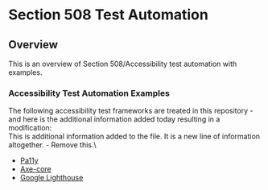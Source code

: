 # Section 508 Test Automation
## Overview
This is an overview of Section 508/Accessibility test automation with examples.
### Accessibility Test Automation Examples
The following accessibility test frameworks are treated in this repository - and here is the additional information added today resulting in a modification:\
This is additional information added to the file. It is a new line of information altogether. - Remove this.\
* [Pa11y](https://github.com/akingkci/508-Test-Automation/tree/master/examples/pa11y)
* [Axe-core](https://github.com/akingkci/508-Test-Automation/tree/master/examples/axe-core)
* [Google Lighthouse](https://github.com/akingkci/508-Test-Automation/tree/master/examples/lighthouse)
